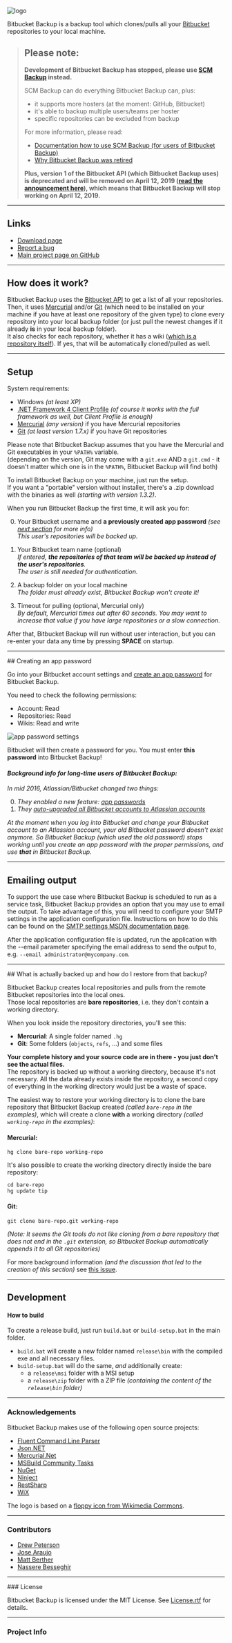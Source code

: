 ![logo](https://raw.githubusercontent.com/christianspecht/bitbucket-backup/master/img/logo128x128.png)

Bitbucket Backup is a backup tool which clones/pulls all your [Bitbucket](https://bitbucket.org/) repositories to your local machine.

> ## Please note:
> 
> **Development of Bitbucket Backup has stopped, please use [SCM Backup](https://scm-backup.org/) instead.**
> 
> SCM Backup can do everything Bitbucket Backup can, plus:
> 
> - it supports more hosters (at the moment: GitHub, Bitbucket)
> - it's able to backup multiple users/teams per hoster
> - specific repositories can be excluded from backup
> 
> For more information, please read:
> 
> - [Documentation how to use SCM Backup (for users of Bitbucket Backup)](https://docs.scm-backup.org/en/latest/bitbucket-backup-users/)
> - [Why Bitbucket Backup was retired](https://christianspecht.de/2018/08/01/goodbye-bitbucket-backup-hello-scm-backup/)
>
> **Plus, version 1 of the Bitbucket API (which Bitbucket Backup uses) is deprecated and will be removed on April 12, 2019 ([read the announcement here](https://developer.atlassian.com/cloud/bitbucket/deprecation-notice-v1-apis/)), which means that Bitbucket Backup will stop working on April 12, 2019.**

---

## Links

- [Download page](https://github.com/christianspecht/bitbucket-backup/releases)
- [Report a bug](https://github.com/christianspecht/bitbucket-backup/issues/new)
- [Main project page on GitHub](https://github.com/christianspecht/bitbucket-backup)

---

## How does it work?

Bitbucket Backup uses the [Bitbucket API](https://api.bitbucket.org/) to get a list of all your repositories.  
Then, it uses [Mercurial](http://mercurial.selenic.com/) and/or [Git](http://git-scm.com/) (which need to be installed on your machine if you have at least one repository of the given type) to clone every repository into your local backup folder (or just pull the newest changes if it already **is** in your local backup folder).  
It also checks for each repository, whether it has a wiki ([which is a repository itself](https://confluence.atlassian.com/display/BITBUCKET/Use+a+wiki)). If yes, that will be automatically cloned/pulled as well.

---

## Setup

System requirements:

- Windows *(at least XP)*
- [.NET Framework 4 Client Profile](http://www.microsoft.com/en-us/download/details.aspx?id=17113) *(of course it works with the full framework as well, but Client Profile is enough)*
- [Mercurial](http://mercurial.selenic.com/) *(any version)* if you have Mercurial repositories
- [Git](http://git-scm.com/) *(at least version 1.7.x)* if you have Git repositories

Please note that Bitbucket Backup assumes that you have the Mercurial and Git executables in your `%PATH%` variable.  
(depending on the version, Git may come with a `git.exe` AND a `git.cmd` - it doesn't matter which one is in the `%PATH%`, Bitbucket Backup will find both)

To install Bitbucket Backup on your machine, just run the setup.  
If you want a "portable" version without installer, there's a .zip download with the binaries as well *(starting with version 1.3.2)*.

When you run Bitbucket Backup the first time, it will ask you for:

0. Your Bitbucket username and **a previously created app password** *(see [next section](#app-password) for more info)*  
*This user's repositories will be backed up.*

0. Your Bitbucket team name (optional)  
*If entered, **the repositories of that team will be backed up instead of the user's repositories**.  
The user is still needed for authentication.*

0. A backup folder on your local machine  
*The folder must already exist, Bitbucket Backup won't create it!*

0. Timeout for pulling (optional, Mercurial only)  
*By default, Mercurial times out after 60 seconds. You may want to increase that value if you have large repositories or a slow connection.*

After that, Bitbucket Backup will run without user interaction, but you can re-enter your data any time by pressing **SPACE** on startup.

---

<div id="app-password"></div>
## Creating an app password

Go into your Bitbucket account settings and [create an app password](https://confluence.atlassian.com/bitbucket/app-passwords-828781300.html) for Bitbucket Backup. 

You need to check the following permissions:

- Account: Read
- Repositories: Read
- Wikis: Read and write
 
![app password settings](https://bitbucket.org/christianspecht/bitbucket-backup/raw/tip/img/app-password.png)

Bitbucket will then create a password for you. You must enter **this password** into Bitbucket Backup!

#### *Background info for long-time users of Bitbucket Backup:*

*In mid 2016, Atlassian/Bitbucket changed two things:*

0. *They enabled a new feature: [app passwords](https://blog.bitbucket.org/2016/06/06/app-passwords-bitbucket-cloud/)*
0. *They [auto-upgraded all Bitbucket accounts to Atlassian accounts](https://confluence.atlassian.com/bitbucket/upgrade-to-atlassian-account-829056056.html)*  

*At the moment when you log into Bitbucket and change your Bitbucket account to an Atlassian account, your old Bitbucket password doesn't exist anymore. So Bitbucket Backup (which used the old password) stops working until you create an app password with the proper permissions, and use **that** in Bitbucket Backup.*


---

## Emailing output

To support the use case where Bitbucket Backup is scheduled to run as a service task, Bitbucket Backup provides an option that you may use to email the output. To take advantage of this, you will need to configure your SMTP settings in the application configuration file. Instructions on how to do this can be found on the [SMTP settings MSDN documentation page](https://msdn.microsoft.com/en-us/library/ms164240(v=vs.110).aspx).

After the application configuration file is updated, run the application with the --email parameter specifying the email address to send the output to, e.g. `--email administrator@mycompany.com`.

---

<div id="restore"></div>
## What is actually backed up and how do I restore from that backup?

Bitbucket Backup creates local repositories and pulls from the remote Bitbucket repositories into the local ones.  
Those local repositories are **bare repositories**, i.e. they don't contain a working directory.  

When you look inside the repository directories, you'll see this:

- **Mercurial**: A single folder named `.hg`
- **Git**: Some folders (`objects`, `refs`, ...) and some files

**Your complete history and your source code are in there - you just don't see the actual files.**  
The repository is backed up without a working directory, because it's not necessary. All the data already exists inside the repository, a second copy of everything in the working directory would just be a waste of space.

The easiest way to restore your working directory is to clone the bare repository that Bitbucket Backup created *(called `bare-repo` in the examples)*, which will create a clone **with** a working directory *(called `working-repo` in the examples)*:

#### Mercurial:

	hg clone bare-repo working-repo 

It's also possible to create the working directory directly inside the bare repository:

	cd bare-repo
	hg update tip

#### Git:

	git clone bare-repo.git working-repo

*(Note: It seems the Git tools do not like cloning from a bare repository that does not end in the `.git` extension, so Bitbucket Backup automatically appends it to all Git repositories)* 


 
For more background information *(and the discussion that led to the creation of this section)* see [this issue](https://github.com/christianspecht/bitbucket-backup/issues/22).

---

## Development

#### How to build

To create a release build, just run `build.bat` or `build-setup.bat` in the main folder.  

 - `build.bat` will create a new folder named `release\bin` with the compiled exe and all necessary files.
 - `build-setup.bat` will do the same, *and* additionally create:
   - a `release\msi` folder with a MSI setup
   - a `release\zip` folder with a ZIP file *(containing the content of the `release\bin` folder)*

---

### Acknowledgements

Bitbucket Backup makes use of the following open source projects:

 - [Fluent Command Line Parser](http://fclp.github.io/fluent-command-line-parser/)
 - [Json.NET](http://www.newtonsoft.com/json)
 - [Mercurial.Net](http://mercurialnet.codeplex.com/)
 - [MSBuild Community Tasks](https://github.com/loresoft/msbuildtasks)
 - [NuGet](http://www.nuget.org/)
 - [Ninject](http://ninject.org/)
 - [RestSharp](http://restsharp.org/)
 - [WiX](http://wixtoolset.org/)

 The logo is based on a [floppy icon from Wikimedia Commons](http://commons.wikimedia.org/wiki/File%3aMedia-floppy.svg).

---

### Contributors

- [Drew Peterson](https://bitbucket.org/drewpeterson)
- [Jose Araujo](https://bitbucket.org/josea)
- [Matt Berther](http://matt.berther.io/)
- [Nassere Besseghir](https://bitbucket.org/nbesseghircsc)

---

<div id="license"></div>
### License

Bitbucket Backup is licensed under the MIT License. See [License.rtf](https://github.com/christianspecht/bitbucket-backup/raw/master/License.rtf) for details.

---

### Project Info

<script type='text/javascript' src='https://www.openhub.net/p/bitbucket-backup/widgets/project_basic_stats?format=js'></script>
<script type='text/javascript' src='https://www.openhub.net/p/bitbucket-backup/widgets/project_languages?format=js'></script>
